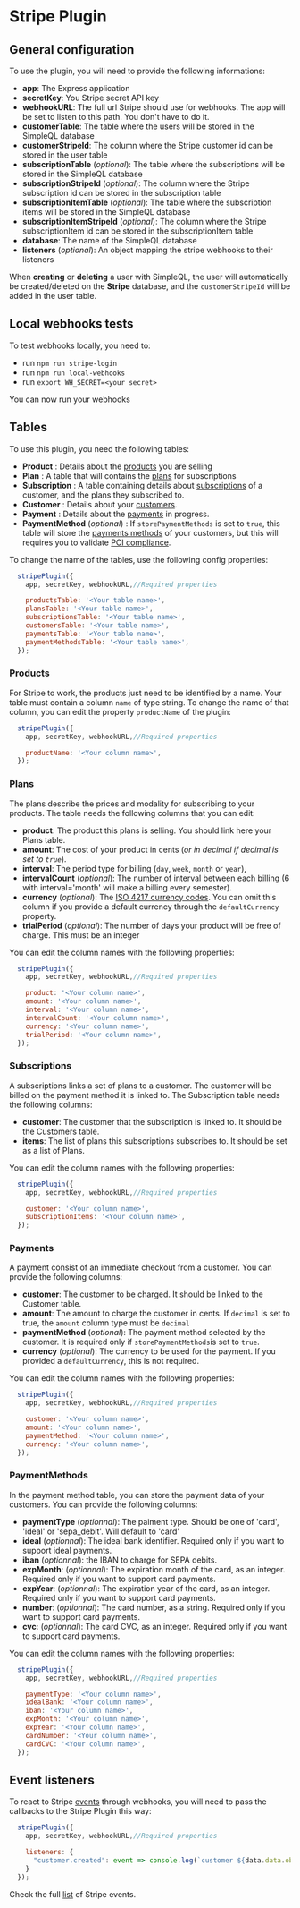 # Stripe Plugin

## General configuration

To use the plugin, you will need to provide the following informations:

 * **app**: The Express application
 * **secretKey**: You Stripe secret API key
 * **webhookURL**: The full url Stripe should use for webhooks. The app will be set to listen to this path. You don't have to do it.
 * **customerTable**: The table where the users will be stored in the SimpleQL database
 * **customerStripeId**: The column where the Stripe customer id can be stored in the user table
 * **subscriptionTable** (*optional*): The table where the subscriptions will be stored in the SimpleQL database
 * **subscriptionStripeId** (*optional*): The column where the Stripe subscription id can be stored in the subscription table
 * **subscriptionItemTable** (*optional*): The table where the subscription items will be stored in the SimpleQL database
 * **subscriptionItemStripeId** (*optional*): The column where the Stripe subscriptionItem id can be stored in the subscriptionItem table
 * **database**: The name of the SimpleQL database
 * **listeners** (*optional*): An object mapping the stripe webhooks to their listeners

When **creating** or **deleting** a user with SimpleQL, the user will automatically be created/deleted on the **Stripe** database, and the `customerStripeId` will be added in the user table.

## Local webhooks tests

To test webhooks locally, you need to:

* run `npm run stripe-login`
* run `npm run local-webhooks`
* run `export WH_SECRET=<your secret>`

You can now run your webhooks

## Tables

To use this plugin, you need the following tables:

 * **Product** : Details about the [products](https://stripe.com/docs/api/products) you are selling
 * **Plan** : A table that will contains the [plans](https://stripe.com/docs/api/plans) for subscriptions
 * **Subscription** : A table containing details about [subscriptions](https://stripe.com/docs/api/subscriptions) of a customer, and the plans they subscribed to.
 * **Customer** : Details about your [customers](https://stripe.com/docs/api/customers).
 * **Payment** : Details about the [payments](https://stripe.com/docs/api/payments_intent) in progress.
 * **PaymentMethod** (*optional*) : If `storePaymentMethods` is set to `true`, this table will store the [payments methods](https://stripe.com/docs/api/payment_methods) of your customers, but this will requires you to validate [PCI compliance](https://stripe.com/docs/security#validating-pci-compliance).

To change the name of the tables, use the following config properties:

```javascript
  stripePlugin({
    app, secretKey, webhookURL,//Required properties

    productsTable: '<Your table name>',
    plansTable: '<Your table name>',
    subscriptionsTable: '<Your table name>',
    customersTable: '<Your table name>',
    paymentsTable: '<Your table name>',
    paymentMethodsTable: '<Your table name>',
  });
```

### Products

For Stripe to work, the products just need to be identified by a name. Your table must contain a column `name` of type string. To change the name of that column, you can edit the property `productName` of the plugin:

```javascript
  stripePlugin({
    app, secretKey, webhookURL,//Required properties

    productName: '<Your column name>',
  });
```

### Plans

The plans describe the prices and modality for subscribing to your products. The table needs the following columns that you can edit:

 * **product**: The product this plans is selling. You should link here your Plans table.
 * **amount**: The cost of your product in cents (*or in decimal if decimal is set to `true`*).
 * **interval**: The period type for billing (`day`, `week`, `month` or `year`),
 * **intervalCount** (*optional*): The number of interval between each billing (6 with interval='month' will make a billing every semester).
 * **currency** (*optional*): The [ISO 4217 currency codes](https://www.iso.org/iso-4217-currency-codes.html). You can omit this column if you provide a default currency through the `defaultCurrency` property.
 * **trialPeriod** (*optional*): The number of days your product will be free of charge. This must be an integer

You can edit the column names with the following properties:

```javascript
  stripePlugin({
    app, secretKey, webhookURL,//Required properties

    product: '<Your column name>',
    amount: '<Your column name>',
    interval: '<Your column name>',
    intervalCount: '<Your column name>',
    currency: '<Your column name>',
    trialPeriod: '<Your column name>',
  });
```

### Subscriptions

A subscriptions links a set of plans to a customer. The customer will be billed on the payment method it is linked to. The Subscription table needs the following columns:

 * **customer**: The customer that the subscription is linked to. It should be the Customers table.
 * **items**: The list of plans this subscriptions subscribes to. It should be set as a list of Plans.

You can edit the column names with the following properties:

```javascript
  stripePlugin({
    app, secretKey, webhookURL,//Required properties

    customer: '<Your column name>',
    subscriptionItems: '<Your column name>',
  });
```

### Payments

A payment consist of an immediate checkout from a customer. You can provide the following columns:

 * **customer**: The customer to be charged. It should be linked to the Customer table.
 * **amount**: The amount to charge the customer in cents. If `decimal` is set to true, the `amount` column type must be `decimal`
 * **paymentMethod** (*optional*): The payment method selected by the customer. It is required only if `storePaymentMethods`is set to `true`.
 * **currency** (*optional*): The currency to be used for the payment. If you provided a `defaultCurrency`, this is not required.

You can edit the column names with the following properties:

```javascript
  stripePlugin({
    app, secretKey, webhookURL,//Required properties

    customer: '<Your column name>',
    amount: '<Your column name>',
    paymentMethod: '<Your column name>',
    currency: '<Your column name>',
  });
```

### PaymentMethods

In the payment method table, you can store the payment data of your customers. You can provide the following columns:

 * **paymentType** (*optionnal*): The paiment type. Should be one of 'card', 'ideal' or 'sepa_debit'. Will default to 'card'
 * **ideal** (*optionnal*): The ideal bank identifier. Required only if you want to support ideal payments.
 * **iban** (*optionnal*): the IBAN to charge for SEPA debits.
 * **expMonth**: (*optionnal*): The expiration month of the card, as an integer. Required only if you want to support card payments.
 * **expYear**: (*optionnal*): The expiration year of the card, as an integer. Required only if you want to support card payments.
 * **number**: (*optionnal*): The card number, as a string. Required only if you want to support card payments.
 * **cvc**: (*optionnal*): The card CVC, as an integer. Required only if you want to support card payments.

You can edit the column names with the following properties:

```javascript
  stripePlugin({
    app, secretKey, webhookURL,//Required properties

    paymentType: '<Your column name>',
    idealBank: '<Your column name>',
    iban: '<Your column name>',
    expMonth: '<Your column name>',
    expYear: '<Your column name>',
    cardNumber: '<Your column name>',
    cardCVC: '<Your column name>',
  });
```

## Event listeners

To react to Stripe [events](https://stripe.com/docs/api/events) through webhooks, you will need to pass the callbacks to the Stripe Plugin this way:

```javascript
  stripePlugin({
    app, secretKey, webhookURL,//Required properties

    listeners: {
      "customer.created": event => console.log(`customer ${data.data.object.id} was created`),
    }
  });
```

Check the full [list](https://stripe.com/docs/api/events/types) of Stripe events.